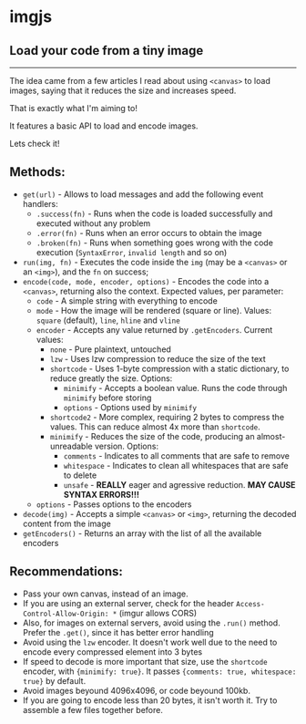 # imgjs
## Load your code from a tiny image

------------------------------------------

The idea came from a few articles I read about using `<canvas>` to load images, saying that it reduces the size and increases speed.

That is exactly what I'm aiming to!

It features a basic API to load and encode images.

Lets check it!

## Methods:

 - `get(url)` - Allows to load messages and add the following event handlers:
     - `.success(fn)` - Runs when the code is loaded successfully and executed without any problem
     - `.error(fn)` - Runs when an error occurs to obtain the image
     - `.broken(fn)` - Runs when something goes wrong with the code execution (`SyntaxError`, `invalid length` and so on)
 - `run(img, fn)` - Executes the code inside the `img` (may be a `<canvas>` or an `<img>`), and the `fn` on success;
 - `encode(code, mode, encoder, options)` - Encodes the code into a `<canvas>`, returning also the context. Expected values, per parameter:
     - `code` - A simple string with everything to encode
     - `mode` - How the image will be rendered (square or line). Values: `square` (default), `line`, `hline` and `vline`
     - `encoder` - Accepts any value returned by `.getEncoders`. Current values:
         - `none` - Pure plaintext, untouched
         - `lzw` - Uses lzw compression to reduce the size of the text
         - `shortcode` - Uses 1-byte compression with a static dictionary, to reduce greatly the size. Options:
             - `minimify` - Accepts a boolean value. Runs the code through `minimify` before storing
             - `options` - Options used by `minimify`
         - `shortcode2` - More complex, requiring 2 bytes to compress the values. This can reduce almost 4x more than `shortcode`.
         - `minimify` - Reduces the size of the code, producing an almost-unreadable version. Options:
             - `comments` - Indicates to all comments that are safe to remove
             - `whitespace` - Indicates to clean all whitespaces that are safe to delete
             - `unsafe` - **REALLY** eager and agressive reduction. **MAY CAUSE SYNTAX ERRORS!!!**
     - `options` - Passes options to the encoders
 - `decode(img)` - Accepts a simple `<canvas>` or `<img>`, returning the decoded content from the image
 - `getEncoders()` - Returns an array with the list of all the available encoders

## Recommendations:

 - Pass your own canvas, instead of an image.
 - If you are using an external server, check for the header `Access-Control-Allow-Origin: *` (imgur allows CORS)
 - Also, for images on external servers, avoid using the `.run()` method. Prefer the `.get()`, since it has better error handling
 - Avoid using the `lzw` encoder. It doesn't work well due to the need to encode every compressed element into 3 bytes
 - If speed to decode is more important that size, use the `shortcode` encoder, with `{minimify: true}`. It passes `{comments: true, whitespace: true}` by default.
 - Avoid images beyound 4096x4096, or code beyound 100kb.
 - If you are going to encode less than 20 bytes, it isn't worth it. Try to assemble a few files together before.
